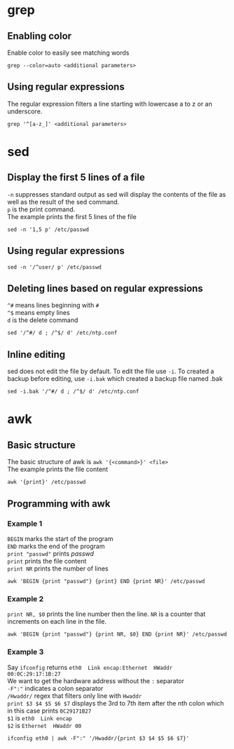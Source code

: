 # grep
## Enabling color
Enable color to easily see matching words
```
grep --color=auto <additional parameters>
```

## Using regular expressions
The regular expression filters a line starting with lowercase a to z or an underscore.
```
grep '^[a-z_]' <additional parameters>
```

# sed
## Display the first 5 lines of a file
`-n` suppresses standard output as sed will display the contents of the file as well as the result of the sed command.\
`p` is the print command.\
The example prints the first 5 lines of the file
```
sed -n '1,5 p' /etc/passwd
```

## Using regular expressions
```
sed -n '/^user/ p' /etc/passwd
```

## Deleting lines based on regular expressions
`^#` means lines beginning with `#`\
`^$` means empty lines\
`d` is the delete command
```
sed '/^#/ d ; /^$/ d' /etc/ntp.conf
```

## Inline editing
sed does not edit the file by default. To edit the file use `-i`.
To created a backup before editing, use `-i.bak` which created a backup file named <file>.bak
```
sed -i.bak '/^#/ d ; /^$/ d' /etc/ntp.conf
```
  
# awk
## Basic structure
The basic structure of awk is `awk '{<command>}' <file>`\
The example prints the file content
```
awk '{print}' /etc/passwd
```

## Programming with awk
### Example 1
`BEGIN` marks the start of the program\
`END` marks the end of the program\
`print "passwd"` prints _passwd_\
`print` prints the file content\
`print NR` prints the number of lines
```
awk 'BEGIN {print "passwd"} {print} END {print NR}' /etc/passwd
```

### Example 2
`print NR, $0` prints the line number then the line. `NR` is a counter that increments on each line in the file.
```
awk 'BEGIN {print "passwd"} {print NR, $0} END {print NR}' /etc/passwd
```

### Example 3
Say `ifconfig` returns `eth0  Link encap:Ethernet  HWaddr 00:0C:29:17:1B:27`\
We want to get the hardware address without the `:` separator\
`-F":"` indicates a colon separator\
`/Hwaddr/` regex that filters only line with `Hwaddr`\
`print $3 $4 $5 $6 $7` displays the 3rd to 7th item after the nth colon which in this case prints `0C29171B27`\
`$1` is `eth0  Link encap`\
`$2` is `Ethernet  HWaddr 00`
```
ifconfig eth0 | awk -F":" '/Hwaddr/{print $3 $4 $5 $6 $7}'
```
